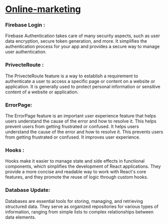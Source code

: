 # [ Online-marketing](https://online-marketing-project-becef.web.app/)


### Firebase Login :

Firebase Authentication takes care of many security aspects, such as user data encryption, secure token generation, and more. It simplifies the authentication process for your app and provides a secure way to manage user authentication.

### PrivecteRoute :

  The PrivecteRoute feature is a way to establish a requirement to authenticate a user to access a specific page or content on a website or application. It is generally used to protect personal information or sensitive content of a website or application.

### ErrorPage:

The ErrorPage feature is an important user experience feature that helps users understand the cause of the error and how to resolve it. This helps prevent users from getting frustrated or confused. It helps users understand the cause of the error and how to resolve it. This prevents users from getting frustrated or confused. It improves user experience.


### Hooks :

Hooks make it easier to manage state and side effects in functional components, which simplifies the development of React applications. They provide a more concise and readable way to work with React's core features, and they promote the reuse of logic through custom hooks.

### Database Update:
Databases are essential tools for storing, managing, and retrieving structured data. They serve as organized repositories for various types of information, ranging from simple lists to complex relationships between data elements.